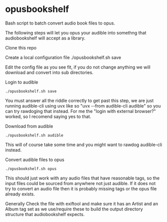 # opusbookshelf
Bash script to batch convert audio book files to opus.


The following steps will let you opus your audible into somethng that 
audiobookshelf will accept as a library.

Clone this repo

Create a local configuration file
	./opusbookshelf.sh save
	
Edit the config file as you see fit, if you do not change anything we 
will download and convert into sub directories.

Login to audible

	./opusbookshelf.sh save

You must answer all the riddle correctly to get past this step, we are 
just running audible-cli using uvx like so "uvx --from audible-cli 
audible" so you can try rawdoging that instead. For me the "login with 
external browser?" worked, so I recomend saying yes to that.

Download from audible

	./opusbookshelf.sh audible
	
This will of course take some time and you might want to rawdog 
audible-cli instead.

Convert audible files to opus

	./opusbookshelf.sh opus

This should just work with any audio files that have reasonable tags, 
so the input files could be sourced from anywhere not just audible. If 
it does not try to convert an audio file then it is probably missing 
tags or the opus file already exists.

Generally Check the file with exiftool and make sure it has an Artist 
and an Album tag set as we use/require these to build the output 
directory structure that audiobookshelf expects.
